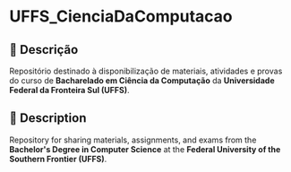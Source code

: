 # UFFS_CienciaDaComputacao

## 📘 Descrição

Repositório destinado à disponibilização de materiais, atividades e provas do curso de **Bacharelado em Ciência da Computação** da **Universidade Federal da Fronteira Sul (UFFS)**.

## 📘 Description

Repository for sharing materials, assignments, and exams from the **Bachelor's Degree in Computer Science** at the **Federal University of the Southern Frontier (UFFS)**.
